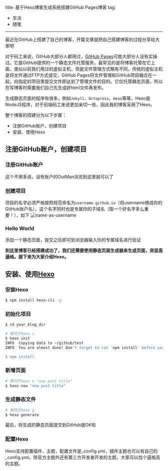 title: 基于Hexo博客生成系统搭建GitHub Pages博客
tag:
  - 生活
  - 随笔
---
最近在GitHub上搭建了自己的博客，开篇文章就把自己搭建博客的过程分享给大家吧

对于码工来说，GitHub大部分人都用过，[GitHub
Pages](https://pages.github.com/)可能大部分人没有实操过。它是GitHub提供的一个静态文件托管服务，最常见的是将博客托管在它上面，类似以前我们用过的虚拟主机，但是文件管理方式略有不同，传统的虚拟主机是将文件通过FTP方式提交，GitHub Pages将文件管理和GitHub项目融合在一起，向指定的项目里提交文件即达到了管理文件的目的。它仅托管静态页面，所以在写博客时需要我们自己先生成好html文件再发布。

生成静态页面的程序有很多，例如<!--more-->`Jekyll`、`Octopress`、`Hexo`等等，Hexo是NodeJS程序，对于前端码工来说更加亲切一些，因此我的博客采用了Hexo。

整个博客的搭建分为以下步骤：
* 注册GitHub账户，创建项目
* 安装、使用Hexo

## 注册GitHub账户，创建项目

### 注册GitHub账户
这个不用多说，没有账户的OutMan浏览到这里就可以了

### 创建项目
项目的名字必须严格按照规范命名为`username.github.io`（将username换成你的GitHub账户名），这个名字同时也是专属你的子域名（取一个好名字多么重要！），如下
![name-as-username](/images/hello-world/name-as-username.png)

### Hello World
添加一个静态页面，提交之后即可到浏览器输入你的专属域名进行验证

**到这里博客已经搭建成功了，我们还需要使用静态页面生成器来生成页面，突显高逼格。接下来为大家介绍Hexo。**

## 安装、使用[Hexo](https://github.com/hexojs/hexo-cli)

### 安装Hexo
``` bash
$ npm install hexo-cli -g
```

### 初始化项目

``` bash
$ cd your_blog_dir

# 等同于hexo i
$ hexo init
INFO  Copying data to ~/github/test
INFO  You are almost done! Don't forget to run 'npm install' before you start blogging with Hexo!

$ npm install
```

### 新增页面

``` bash
# 等同于hexo n "new post title"
$ hexo new "new post title"
```

### 生成静态文件

``` bash
# 等同于hexo g
$ hexo generate
```

最后，将生成的静态页面提交到GitHub就OK啦

### 配置Hexo

Hexo支持配置插件、主题，配置文件是_config.yml，插件主题也可以有自己的_config.yml。除官方主题外还有第三方开发者开发的主题，大家可以找个逼格高的主题。
